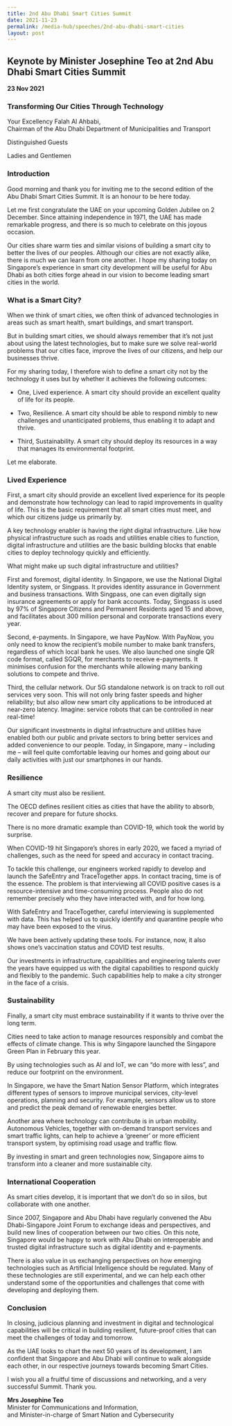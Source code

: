 ```yaml
---
title: 2nd Abu Dhabi Smart Cities Summit
date: 2021-11-23
permalink: /media-hub/speeches/2nd-abu-dhabi-smart-cities
layout: post
---
```

## Keynote by Minister Josephine Teo at 2nd Abu Dhabi Smart Cities Summit

**23 Nov 2021**

### Transforming Our Cities Through Technology

Your Excellency Falah Al Ahbabi,<br>
Chairman of the Abu Dhabi Department of Municipalities and Transport 

Distinguished Guests

Ladies and Gentlemen

### Introduction

Good morning and thank you for inviting me to the second edition of the Abu Dhabi Smart Cities Summit. It is an honour to be here today.

Let me first congratulate the UAE on your upcoming Golden Jubilee on 2 December. Since attaining independence in 1971, the UAE has made remarkable progress, and there is so much to celebrate on this joyous occasion.

Our cities share warm ties and similar visions of building a smart city to better the lives of our peoples. Although our cities are not exactly alike, there is much we can learn from one another. I hope my sharing today on Singapore’s experience in smart city development will be useful for Abu Dhabi as both cities forge ahead in our vision to become leading smart cities in the world.

### What is a Smart City?

When we think of smart cities, we often think of advanced technologies in areas such as smart health, smart buildings, and smart transport. 

But in building smart cities, we should always remember that it’s not just about using the latest technologies, but to make sure we solve real-world problems that our cities face, improve the lives of our citizens, and help our businesses thrive.  

For my sharing today, I therefore wish to define a smart city not by the technology it uses but by whether it achieves the following outcomes: 

* One, Lived experience. A smart city should provide an excellent quality of life for its people. 

* Two, Resilience. A smart city should be able to respond nimbly to new challenges and unanticipated problems, thus enabling it to adapt and thrive.

* Third, Sustainability. A smart city should deploy its resources in a way that manages its environmental footprint. 

Let me elaborate.

### Lived Experience 

First, a smart city should provide an excellent lived experience for its people and demonstrate how technology can lead to rapid improvements in quality of life. This is the basic requirement that all smart cities must meet, and which our citizens judge us primarily by. 

A key technology enabler is having the right digital infrastructure. Like how physical infrastructure such as roads and utilities enable cities to function, digital infrastructure and utilities are the basic building blocks that enable cities to deploy technology quickly and efficiently.  

What might make up such digital infrastructure and utilities? 

First and foremost, digital identity. In Singapore, we use the National Digital Identity system, or Singpass. It provides identity assurance in Government and business transactions. With Singpass, one can even digitally sign insurance agreements or apply for bank accounts. Today, Singpass is used by 97% of Singapore Citizens and Permanent Residents aged 15 and above, and facilitates about 300 million personal and corporate transactions every year.

Second, e-payments. In Singapore, we have PayNow. With PayNow, you only need to know the recipient’s mobile number to make bank transfers, regardless of which local bank he uses. We also launched one single QR code format, called SGQR, for merchants to receive e-payments. It minimises confusion for the merchants while allowing many banking solutions to compete and thrive.

Third, the cellular network. Our 5G standalone network is on track to roll out services very soon. This will not only bring faster speeds and higher reliability; but also allow new smart city applications to be introduced at near-zero latency. Imagine: service robots that can be controlled in near real-time! 

Our significant investments in digital infrastructure and utilities have enabled both our public and private sectors to bring better services and added convenience to our people. Today, in Singapore, many – including me – will feel quite comfortable leaving our homes and going about our daily activities with just our smartphones in our hands. 

### Resilience  

A smart city must also be resilient. 

The OECD defines resilient cities as cities that have the ability to absorb, recover and prepare for future shocks.

There is no more dramatic example than COVID-19, which took the world by surprise. 

When COVID-19 hit Singapore’s shores in early 2020, we faced a myriad of challenges, such as the need for speed and accuracy in contact tracing.

To tackle this challenge, our engineers worked rapidly to develop and launch the SafeEntry and TraceTogether apps.  In contact tracing, time is of the essence.    The problem is that interviewing all COVID positive cases is a resource-intensive and time-consuming process.  People also do not remember precisely who they have interacted with, and for how long. 

With SafeEntry and TraceTogether, careful interviewing is supplemented with data.  This has helped us to quickly identify and quarantine people who may have been exposed to the virus.  

We have been actively updating these tools. For instance, now, it also shows one’s vaccination status and COVID test results. 

Our investments in infrastructure, capabilities and engineering talents over the years have equipped us with the digital capabilities to respond quickly and flexibly to the pandemic. Such capabilities help to make a city stronger in the face of a crisis. 

### Sustainability

Finally, a smart city must embrace sustainability if it wants to thrive over the long term.

Cities need to take action to manage resources responsibly and combat the effects of climate change. This is why Singapore launched the Singapore Green Plan in February this year.

By using technologies such as AI and IoT, we can “do more with less”, and reduce our footprint on the environment. 

In Singapore, we have the Smart Nation Sensor Platform, which integrates different types of sensors to improve municipal services, city-level operations, planning and security. For example, sensors allow us to store and predict the peak demand of renewable energies better. 

Another area where technology can contribute is in urban mobility. Autonomous Vehicles, together with on-demand transport services and smart traffic lights, can help to achieve a ‘greener’ or more efficient transport system, by optimising road usage and traffic flow.

By investing in smart and green technologies now, Singapore aims to transform into a cleaner and more sustainable city.

### International Cooperation

As smart cities develop, it is important that we don’t do so in silos, but collaborate with one another. 

Since 2007, Singapore and Abu Dhabi have regularly convened the Abu Dhabi-Singapore Joint Forum to exchange ideas and perspectives, and build new lines of cooperation between our two cities. On this note, Singapore would be happy to work with Abu Dhabi on interoperable and trusted digital infrastructure such as digital identity and e-payments. 

There is also value in us exchanging perspectives on how emerging technologies such as Artificial Intelligence should be regulated.  Many of these technologies are still experimental, and we can help each other understand some of the opportunities and challenges that come with developing and deploying them.

### Conclusion

In closing, judicious planning and investment in digital and technological capabilities will be critical in building resilient, future-proof cities that can meet the challenges of today and tomorrow.

As the UAE looks to chart the next 50 years of its development, I am confident that Singapore and Abu Dhabi will continue to walk alongside each other, in our respective journeys towards becoming Smart Cities.

I wish you all a fruitful time of discussions and networking, and a very successful Summit. Thank you.

**Mrs Josephine Teo**<br>
Minister for Communications and Information, <br>
and Minister-in-charge of Smart Nation and Cybersecurity

